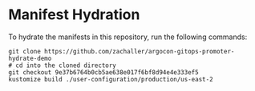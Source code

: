 # Manifest Hydration

To hydrate the manifests in this repository, run the following commands:

```shell
git clone https://github.com/zachaller/argocon-gitops-promoter-hydrate-demo
# cd into the cloned directory
git checkout 9e37b6764b0cb5ae638e017f6bf8d94e4e333ef5
kustomize build ./user-configuration/production/us-east-2
```

